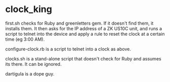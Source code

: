 # clock_king

first.sh checks for Ruby and greenletters gem. If it doesn't find them, it installs them.
It then asks for the IP address of a ZK US10C unit, and runs a script to telnet into the device and apply a rule to reset the clock at a certain time (eg 3:00 AM).

configure-clock.rb is a script to telnet into a clock as above.

clocks.sh is a stand-alone script that doesn't check for Ruby and assumes its there. It can be ignored.

dartigula is a dope guy.
